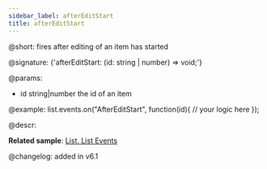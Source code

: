 ```yaml
---
sidebar_label: afterEditStart
title: afterEditStart
---          
```


@short: fires after editing of an item has started

@signature: {'afterEditStart: (id: string | number) => void;'}
	
@params:
- id		string|number		the id of an item

@example:
list.events.on("AfterEditStart", function(id){
	// your logic here
});



@descr:

**Related sample**: [List. List Events	](https://snippet.dhtmlx.com/iwt1yd61)

@changelog: added in v6.1
